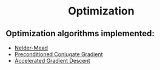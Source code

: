 <h1 align="center">Optimization</h1>

## Optimization algorithms implemented:

- [Nelder-Mead](./NelderMead.ipynb)
- [Preconditioned Conjugate Gradient](./PreconditionedCG.ipynb)
- [Accelerated Gradient Descent](./AcceleratedGD.ipynb)

